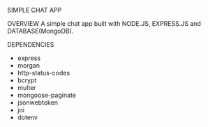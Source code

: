 SIMPLE CHAT APP

OVERVIEW
A simple chat app built with NODE.JS, EXPRESS.JS and DATABASE(MongoDB).

DEPENDENCIES
- express 
- morgan 
- http-status-codes
- bcrypt
- multer
- mongoose-paginate 
- jsonwebtoken 
- joi
- dotenv

